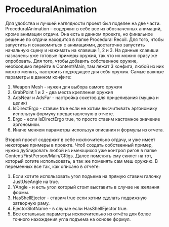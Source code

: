 # ProceduralAnimation
Для удобства и лучшей наглядности проект был поделен на две части. 
ProceduralAnimation – содержит в себе все из обозначенных анимаций, кроме анимации отдачи. Она есть в данном проекте, но финальное решение по отдачи находится в папке Procedural Recoil.
Для того, чтобы запустить и ознакомиться с анимациями, достаточно запустить начальную сцену и нажимать на клавиши 1, 2 и 3. На данные клавиши назначены уже готовые примеры оружия, так что их можно сразу же опробовать. Для того, чтобы добавить собственное оружие, необходимо перейти в Content/Main, там лежат 3 конфига, любой из них можно менять, настроить подходящее для себя оружия. Самые важные параметры в данном конфиге:

1. Weapon Mesh - нужен для выбора самого оружия
2. GrabPoint 1 и 2 - два места крепления оружия
3. AdsNear и AdsFar - настройка сокетов для прицеливания (мушка и целик)
4. IsDirectErgo - ставим true если не хотим высчитывать эргономику используя формулу предаставленую в отчете.
5. Ergo - если IsDirectErgo true, то просто ставим кастомное значение эргономики.
6. Иначе меняем параметры используя описания и формулы из отчета.


Второй проект содержит в себе исключительно отдачу, и уже имеет некоторые примеры в проекте. Чтоб создать собственный пример, нужно дублировать любой из имеющихся уже контрол ригов в папке Content/FirstPerson/Main/CRigs. Далее поменять ему скилет на тот, который хотите использовать, а так же поменять сам меш оружию.
В переменных все так, как описано в отчете:
1. Если хотите использовать угол подъема на прямую ставим галочку JustUseAngle на true.
2. YAngle - и есть угол который стоит выставить в случае не желания формы.
3. HasShellEjector - ставим true если хотим сделать подвижную затворную раму.
4. EjectorSlotName - в случае если HasShellEjector true.
5. Все остальные параметры исключительно из отчёта для более точного нахождения угла подъема на основе формул.
